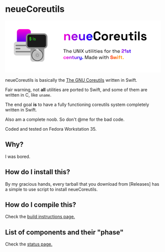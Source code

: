 neueCoreutils
===

![ncHeader](md/image/NCHeader.svg)

neueCoreutils is basically the [The GNU Coreutils](https://www.gnu.org/software/coreutils/) written in Swift.

Fair warning, not **all** utilities are ported to Swift, and some of them are written in C, like `uname`.

The end goal **is** to have a fully functioning coreutils system completely written in Swift.

Also am a complete noob. So don't @me for the bad code.

Coded and tested on Fedora Workstation 35.

## Why?

I was bored.

## How do I install this?

By my gracious hands, every tarball that you download from [Releases] has a simple to use script to install neueCoreutils.

## How do I compile this?

Check the [build instructions page.](md/text/BUILD_INSTRUCTIONS.md)

## List of components and their "phase"

Check the [status page.](md/text/STATUS.md)
